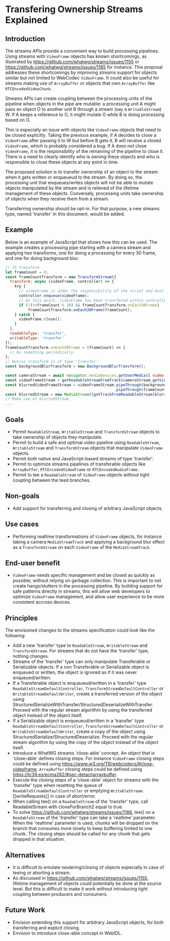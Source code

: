# Transfering Ownership Streams Explained


## Introduction

The streams APIs provide a convenient way to build processing pipelines.
Using streams with `VideoFrame` objects has known shortcomings, as illustrated by https://github.com/whatwg/streams/issues/1155 or https://github.com/whatwg/streams/issues/1185 for instance.
This proposal addresses these shortcomings by improving streams support for objects similar but not limited to WebCodec `VideoFrame`.
It could also be useful for streams making use of `ArrayBuffer` or objects that own `ArrayBuffer` like `RTCEncodedVideoChunk`.

Streams APIs can create coupling between the processing units of the pipeline when objects in the pipe are mutable:
a processing unit A might pass an object O to another unit B through a stream (say a `WritableStream`) W.
If A keeps a reference to O, it might mutate O while B is doing processing based on O.

This is especially an issue with objects like `VideoFrame` objects that need to be closed explicitly.
Taking the previous example, if A decides to close a `VideoFrame` after passing it to W but before B gets it, B will receive a closed `VideoFrame`, which is probably considered a bug.
If A does not close `VideoFrame`, it is the responsibility of the remaining of the pipeline to close it.
There is a need to clearly identify who is owning these objects and who is responsible to close these objects at any point in time.

The proposed solution is to transfer ownership of an object to the stream when it gets written or enqueueud to the stream.
By doing so, the processing unit that enqueues/writes objects will not be able to mutate objects manipulated by the stream and is relieved of the lifetime management of these objects.
Conversely, processing units take ownership of objects when they receive them from a stream.

Transferring ownership should be opt-in. For that purpose, a new streams type, named 'transfer' in this document,  would be added.

## Example

Below is an example of JavaScript that shows how this can be used.
The example creates a processing pipe starting with a camera stream and applying two transforms, one for doing a processing for every 30 frame, and one for doing background blur.

```javascript
// JS transform
let frameCount = 0;
const frameCountTransform = new TransformStream({
  transform: async (videoFrame, controller) => {
    try {
      // videoFrame is under the responsibility of the script and must be closed when no longer needed
      controller.enqueue(videoFrame);
      // At this point, videoFrame has been transfered within controller.enqueue call. frameCountTransform cannot mutate it.
      if (!(++frameCount % 30) && frameCountTransform.onEach30Frame)
          frameCountTransform.onEach30Frame(frameCount);
    } catch {
      videoFrame.close();
    }
  },
  readableType: 'transfer',
  writableType: 'transfer'
});
frameCountTransform.onEach30Frame = (frameCount) => {
  // Do something periodically.
};
// Native transform is of type 'transfer'
const backgroundBlurTransform = new BackgroundBlurTransform();

const cameraStream = await navigator.mediaDevices.getUserMedia({ video : true });
const videoFrameStream = getReadableStreamFromTrack(cameraStream.getVideoTracks()[0]);
const blurredVideoFrameStream = videoFrameStream.pipeThrough(backgroundBlurTransform)
                                                .pipeThrough(frameCountTransform);
const blurredStream = new MediaStream([getTrackFromReadableStream(blurredVideoFrameStream)]);
// Make use of blurredStream.
...
```

## Goals

*   Permit `ReadableStream`, `WritableStream` and `TransformStream` objects to take ownership of objects they manipulate.
*   Permit to build a safe and optimal video pipeline using `ReadableStream`, `WritableStream` and `TransformStream` objects that manipulate `VideoFrame` objects.
*   Permit both native and JavaScript-based streams of type 'transfer'.
*   Permit to optimize streams pipelines of transferable objects like `ArrayBuffer`, `RTCEncodedVideoFrame` or `RTCEncodedAudioFrame`.
*   Permit to tee a `ReadableStream` of `VideoFrame` objects without tight coupling between the teed branches.

## Non-goals

*   Add support for transferring and closing of arbitrary JavaScript objects.

## Use cases

*   Performing realtime transformations of `VideoFrame` objects, for instance taking a camera `MediaStreamTrack` and applying
    a background blur effect as a `TransformStream` on each `VideoFrame` of the `MediaStreamTrack`.

## End-user benefit

*   `VideoFrame` needs specific management and be closed as quickly as possible, without relying on garbage collection.
    This is important to not create hangs/stutters in the processing pipeline. By building support for safe patterns
    directly in streams, this will allow web developers to optimize `VideoFrame` management, and allow user experience
    to be more consistent accross devices.

## Principles

The envisioned changes to the streams specification could look like the following:
*   Add a new 'transfer' type to `ReadableStream`, `WritableStream` and `TransformStream`.
    For streams that do not have the 'transfer' type, nothing changes.
*   Streams of the 'transfer' type can only manipulate Transferable or Serializable objects.
    If a non Transferable or Serializable object is enqueued or written, the object is ignored as if it was never enqueued/written.
*   If a Transferable object is enqueueud/written in a 'transfer' type `ReadableStreamDefaultController`, `TransformStreamDefaultController`
    or `WritableStreamDefaultWriter`, create a transferred version of the object using StructuredSerializeWithTransfer/StructuredDeserializeWithTransfer.
    Proceed with the regular stream algorithm by using the transferred object instead of the object itself.
*   If a Serializable object is enqueueud/written in a 'transfer' type `ReadableStreamDefaultController`, `TransformStreamDefaultController`
    or `WritableStreamDefaultWriter`, create a copy of the object using StructuredSerialize/StructuredDeserialize.
    Proceed with the regular stream algorithm by using the copy of the object instead of the object itself.
*   Introduce a WhatWG streams 'close-able' concept. An object that is 'close-able' defines closing steps.
    For instance `VideoFrame` closing steps could be defined using https://www.w3.org/TR/webcodecs/#close-videoframe.
    `ArrayBuffer` closing steps could be defined using https://tc39.es/ecma262/#sec-detacharraybuffer.
*   Execute the closing steps of a 'close-able' object for streams with the 'transfer' type when resetting the queue of `ReadableStreamDefaultController`
    or emptying `WritableStream`.[[writeRequests]] in case of abort/error.
*   When calling tee() on a `ReadableStream` of the 'transfer' type, call ReadableStream with cloneForBranch2 equal to true. 
*   To solve https://github.com/whatwg/streams/issues/1186, tee() on a `ReadableStream` of the 'transfer' type can take a 'realtime' parameter.
    When the 'realtime' parameter is used, chunks will be dropped on the branch that consumes more slowly to keep buffering limited to one chunk.
    The closing steps should be called for any chunk that gets dropped in that situation.

## Alternatives

*   It is difficult to emulate neutering/closing of objects especially in case of teeing or aborting a stream.
*   As discussed in https://github.com/whatwg/streams/issues/1155, lifetime management of objects could potentially be done at the source level.
    But this is difficult to make it work without introducing tight coupling between producers and consumers.

## Future Work

*   Envision extending this support for arbitrary JavaScript objects, for both transferring and explicit closing.
*   Envision to introduce close-able concept in WebIDL.
